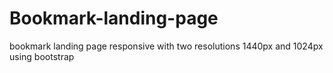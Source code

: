 # Bookmark-landing-page
bookmark landing page responsive with two resolutions 1440px and 1024px using bootstrap
